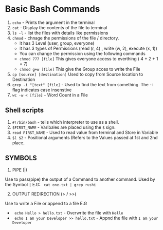 # Basic Bash Commands
1. `echo` - Prints the argument in the terminal
2. `cat` - Display the contents of the file to terminal
3. `ls -l` - list the files with details like permissions
4. `chmod` - chnage the permissions of the file / directory.
   - It has 3 Level (user, group, everyone)
   - It has 3 types of Permissions (read (r, 4) , write (w, 2), execute (x, 1))
   - You can change the permission using the following commands
   - `chmod 777 [file]` This gives everyone access to everthing ( 4 + 2 + 1 = 7)
   - `chmod g+w [file]` This give the Group acces to write the File
5. `cp [source] [destination]` Used to copy from Source location to Destination
6. `grep -i "[text" [file]` - Used to find the text from something. The -i flag indicates case insenstive
7.  `wc -w < [file]` - Word Count in a File



## Shell scripts
1. `#!/bin/bash` - tells which interpreter to use as a shell.
2. `$FIRST_NAME` -  Varibales are placed using the `$` sign.
3. `read FIRST_NAME` - Used to read value from terminal and Store in Variable
4. `$1 $2` - Positional arguments (Refers to the Values passed at 1st and 2nd place.


## SYMBOLS
1. PIPE (|)

Use to pass(pipe) the output of a Command to another command. Used by the Symbol `|`
E.G: ``` cat one.txt | grep rushi```

2. OUTPUT REDIRECTION (> / >>)

Use to write a File or append to a file
E.G
- ``` echo Hello > hello.txt``` -  Overwrite the file with `Hello`
- ``` echo I am your Developer >> hello.txt``` -  Appnd the file with `I am your Developer`
